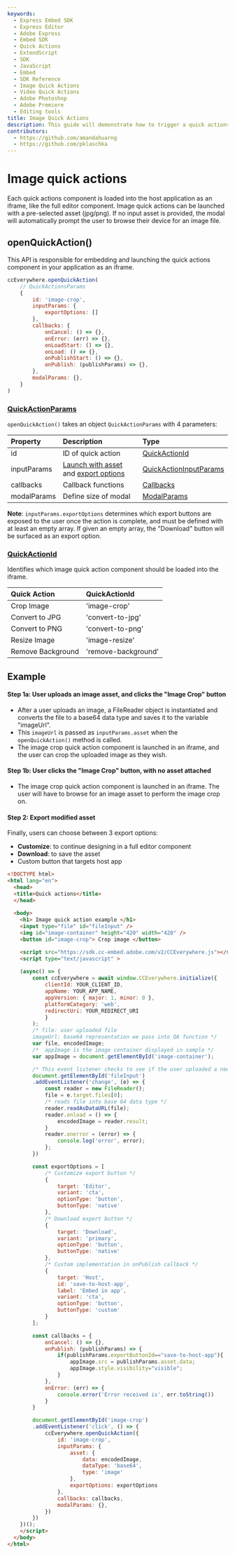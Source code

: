 ```yaml
---
keywords:
  - Express Embed SDK
  - Express Editor
  - Adobe Express
  - Embed SDK
  - Quick Actions
  - ExtendScript
  - SDK
  - JavaScript
  - Embed
  - SDK Reference
  - Image Quick Actions
  - Video Quick Actions
  - Adobe Photoshop
  - Adobe Premiere
  - Editing tools 
title: Image Quick Actions
description: This guide will demonstrate how to trigger a quick actions editor for images.
contributors:
  - https://github.com/amandahuarng
  - https://github.com/pklaschka
---
```


# Image quick actions

Each quick actions component is loaded into the host application as an iframe, like the full editor component. Image quick actions can be launched with a pre-selected asset (jpg/png). If no input asset is provided, the modal will automatically prompt the user to browse their device for an image file.

## openQuickAction()

This API is responsible for embedding and launching the quick actions component in your application as an iframe.

```js
ccEverywhere.openQuickAction(
    // QuickActionsParams
    {
        id: 'image-crop', 
        inputParams: {
            exportOptions: []
        },
        callbacks: {
            onCancel: () => {},
            onError: (err) => {},
            onLoadStart: () => {},
            onLoad: () => {},
            onPublishStart: () => {},
            onPublish: (publishParams) => {},
        },
        modalParams: {},
    }
)
```

### [QuickActionParams](../../../reference/quick_actions/index.md#quickactionparams)

`openQuickAction()` takes an object `QuickActionParams` with 4 parameters:

| Property | Description | Type
| :-- | :-- | :--
| id | ID of quick action| [QuickActionId](../../../reference/quick_actions/index.md#quickactionid)
| inputParams | [Launch with asset](../../../reference/shared_types/index.md#asset) and [export options](../../../reference/quick_actions/index.md#exportoption) | [QuickActionInputParams](../../../reference/quick_actions/index.mdquickactioninputparams)
| callbacks | Callback functions | [Callbacks](../../../reference/shared_types/index.md#callbacks)
| modalParams | Define size of modal |  [ModalParams](../../../reference/shared_types/index.md#modalparams)

**Note**: `inputParams.exportOptions` determines which export buttons are exposed to the user once the action is complete, and must be defined with at least an empty array. If given an empty array, the "Download" button will be surfaced as an export option.

### [QuickActionId](../../../reference/quick_actions/index.md#quickactionid)

Identifies which image quick action component should be loaded into the iframe.

| Quick Action | QuickActionId
| :-- | :--
| Crop Image | 'image-crop'
| Convert to JPG | 'convert-to-jpg'
| Convert to PNG | 'convert-to-png'
| Resize Image | 'image-resize'
| Remove Background | 'remove-background'

## Example

#### Step 1a: User uploads an image asset, and clicks the "Image Crop" button

* After a user uploads an image, a FileReader object is instantiated and converts the file to a base64 data type and saves it to the variable "imageUrl".
* This `imageUrl` is passed as `inputParams.asset` when the `openQuickAction()` method is called.
* The image crop quick action component is launched in an iframe, and the user can crop the uploaded image as they wish.

#### Step 1b: User clicks the "Image Crop" button, with no asset attached

* The image crop quick action component is launched in an iframe. The user will have to browse for an image asset to perform the image crop on.

#### Step 2: Export modified asset

Finally, users can choose between 3 export options:

* **Customize**: to continue designing in a full editor component
* **Download**: to save the asset
* Custom button that targets host app

```html
<!DOCTYPE html>
<html lang="en">
  <head>
  <title>Quick actions</title>
  </head>
    
  <body>
    <h1> Image quick action example </h1>
    <input type="file" id="fileInput" />
    <img id="image-container" height="420" width="420" />
    <button id="image-crop"> Crop image </button>

    <script src="https://sdk.cc-embed.adobe.com/v2/CCEverywhere.js"></script>
    <script type="text/javascript" >
    
    (async() => {
        const ccEverywhere = await window.CCEverywhere.initialize({
            clientId: YOUR_CLIENT_ID,
            appName: YOUR_APP_NAME,
            appVersion: { major: 1, minor: 0 },
            platformCategory: 'web',
            redirectUri: YOUR_REDIRECT_URI
            }
        );
        /* file: user uploaded file
        imageUrl: base64 representation we pass into QA function */
        var file, encodedImage;
        /*  appImage is the image container displayed in sample */
        var appImage = document.getElementById('image-container');

        /* This event listener checks to see if the user uploaded a new file */
        document.getElementById('fileInput')
        .addEventListener('change', (e) => {
            const reader = new FileReader();
            file = e.target.files[0];
            /* reads file into base 64 data type */
            reader.readAsDataURL(file);
            reader.onload = () => {
                encodedImage = reader.result;
            }
            reader.onerror = (error) => {
                console.log('error', error);
            };
        })

        const exportOptions = [
            /* Customize export button */
            {
                target: 'Editor',
                variant: 'cta',
                optionType: 'button',
                buttonType: 'native'
            },
            /* Download export button */
            {
                target: 'Download',
                variant: 'primary',
                optionType: 'button',
                buttonType: 'native'
            },
            /* Custom implementation in onPublish callback */
            {
                target: 'Host',
                id: 'save-to-host-app',
                label: 'Embed in app',
                variant: 'cta',
                optionType: 'button',
                buttonType: 'custom'
            }
        ];

        const callbacks = {
            onCancel: () => {},
            onPublish: (publishParams) => {
                if(publishParams.exportButtonId=="save-to-host-app"){
                    appImage.src = publishParams.asset.data;
                    appImage.style.visibility="visible";
                }
            },
            onError: (err) => {
                console.error('Error received is', err.toString())
            }
        }

        document.getElementById('image-crop')
        .addEventListener('click', () => {
            ccEverywhere.openQuickAction({
                id: 'image-crop', 
                inputParams: {
                    asset: {
                        data: encodedImage, 
                        dataType: 'base64', 
                        type: 'image'
                    }, 
                    exportOptions: exportOptions
                },
                callbacks: callbacks,
                modalParams: {},
            })
        })
    })();
    </script>
  </body> 
</html>
```
